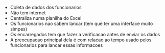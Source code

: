 - Coleta de dados dos funcionarios
- Não tem internet
- Centraliza numa planilha do Excel
- Os funcionarios nao sabem lancar (tem que ter uma interface muito simpes)
- Os encarregados tem que fazer a verificacao antes de enviar os dados
- A preocupacao principal dela é com relacao ao tempo usado pelos funcionarios para lancar essas informacoes